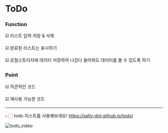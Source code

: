 # ToDo

### Function

☑️ 리스트 입력 저장 & 삭제

☑️ 완료된 리스트는 표시하기

☑️ 로컬스토리지에 데이터 저장하여 나갔다 들어와도 데이터를 볼 수 있도록 하기

### Point

☑️ 직관적인 코드

☑️ 재사용 가능한 코드

---

👉🏻  todo 리스트를 사용해보세요!  https://sally-dot.github.io/todo/

![todo_video](https://github.com/sally-dot/ToDo/assets/75000708/6182c684-016b-42be-b099-be6f6b8f9476)

